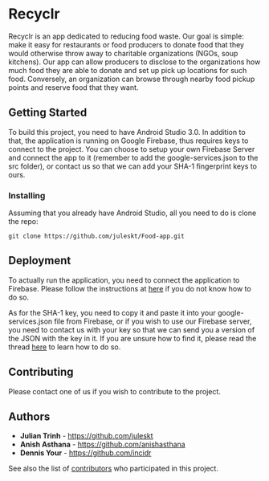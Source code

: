 # Recyclr

Recyclr is an app dedicated to reducing food waste. Our goal is simple: make it easy for restaurants or food producers to donate food that they would otherwise throw away to charitable organizations (NGOs, soup kitchens). Our app can allow producers to disclose to the organizations how much food they are able to donate and set up pick up locations for such food. Conversely, an organization can browse through nearby food pickup points and reserve food that they want.

## Getting Started

To build this project, you need to have Android Studio 3.0. In addition to that, the application is running on Google Firebase, thus requires keys to connect to the project. You can choose to setup your own Firebase Server and connect the app to it (remember to add the google-services.json to the src folder), or contact us so that we can add your SHA-1 fingerprint keys to ours.

### Installing

Assuming that you already have Android Studio, all you need to do is clone the repo:
```
git clone https://github.com/juleskt/Food-app.git
```

## Deployment

To actually run the application, you need to connect the application to Firebase. Please follow the instructions at [here](https://developer.android.com/studio/write/firebase.html) if you do not know how to do so.

As for the SHA-1 key, you need to copy it and paste it into your google-services.json file from Firebase, or if you wish to use our Firebase server, you need to contact us with your key so that we can send you a version of the JSON with the key in it. If you are unsure how to find it, please read the thread [here](https://stackoverflow.com/questions/27609442/how-to-get-the-sha-1-fingerprint-certificate-in-android-studio-for-debug-mode) to learn how to do so.

## Contributing

Please contact one of us if you wish to contribute to the project.

## Authors

* **Julian Trinh** - <https://github.com/juleskt>
* **Anish Asthana** - <https://github.com/anishasthana>
* **Dennis Your** - <https://github.com/incidr>

See also the list of [contributors](https://github.com/juleskt/Food-app/graphs/contributors) who participated in this project.
